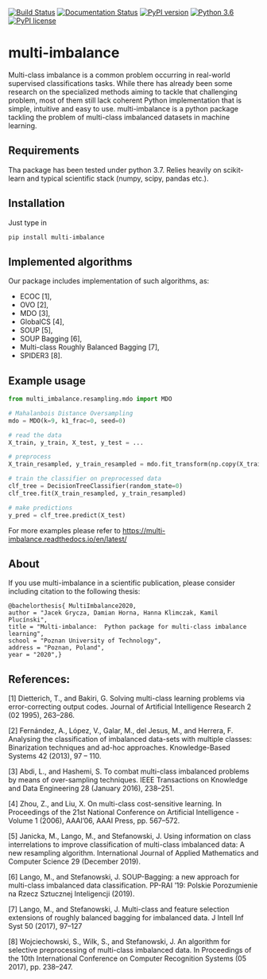 [![Build Status](https://travis-ci.org/damian-horna/multi-imbalance.svg?branch=master)](https://travis-ci.org/damian-horna/multi-imbalance)
[![Documentation Status](https://readthedocs.org/projects/multi-imbalance/badge/?version=latest)](https://multi-imbalance.readthedocs.io/en/latest/?badge=latest)
[![PyPI version](https://badge.fury.io/py/multi-imbalance.svg)](https://badge.fury.io/py/multi-imbalance)
[![Python 3.6](https://img.shields.io/badge/python-3.6-blue.svg)](https://www.python.org/downloads/release/python-360/)
[![PyPI license](https://img.shields.io/pypi/l/ansicolortags.svg)](https://pypi.python.org/pypi/ansicolortags/)

# multi-imbalance
Multi-class imbalance is a common problem occurring in real-world supervised classifications tasks. While there has already been some research on the specialized methods aiming to tackle that challenging problem, most of them still lack coherent Python implementation that is simple, intuitive and easy to use.
multi-imbalance is a python package tackling the problem of multi-class imbalanced datasets in machine learning.
## Requirements
Tha package has been tested under python 3.7. Relies heavily on scikit-learn and typical scientific stack (numpy, scipy, pandas etc.).

## Installation
Just type in
```bash
pip install multi-imbalance
```

## Implemented algorithms
Our package includes implementation of such algorithms, as: 
* ECOC [1],
* OVO [2],
* MDO [3],
* GlobalCS [4], 
* SOUP [5],
* SOUP Bagging [6],
* Multi-class Roughly Balanced Bagging [7],
* SPIDER3 [8].

## Example usage
```python
from multi_imbalance.resampling.mdo import MDO

# Mahalanbois Distance Oversampling
mdo = MDO(k=9, k1_frac=0, seed=0)

# read the data
X_train, y_train, X_test, y_test = ...

# preprocess
X_train_resampled, y_train_resampled = mdo.fit_transform(np.copy(X_train), np.copy(y_train))

# train the classifier on preprocessed data
clf_tree = DecisionTreeClassifier(random_state=0)
clf_tree.fit(X_train_resampled, y_train_resampled)

# make predictions
y_pred = clf_tree.predict(X_test)
```

For more examples please refer to https://multi-imbalance.readthedocs.io/en/latest/

## About
If you use multi-imbalance in a scientific publication, please consider including
citation to the following thesis:

```
@bachelorthesis{ MultiImbalance2020,
author = "Jacek Grycza, Damian Horna, Hanna Klimczak, Kamil Plucínski",
title = "Multi-imbalance:  Python package for multi-class imbalance learning",
school = "Poznan University of Technology",
address = "Poznan, Poland",
year = "2020",}
```

## References:

[1] Dietterich, T., and Bakiri, G. Solving multi-class learning problems via error-correcting
output codes. Journal of Artificial Intelligence Research 2 (02 1995), 263–286.

[2] Fernández, A., López, V., Galar, M., del Jesus, M., and Herrera, F. Analysing
the classification of imbalanced data-sets with multiple classes: Binarization techniques and
ad-hoc approaches. Knowledge-Based Systems 42 (2013), 97 – 110.

[3] Abdi, L., and Hashemi, S. To combat multi-class imbalanced problems by means of
over-sampling techniques. IEEE Transactions on Knowledge and Data Engineering 28
(January 2016), 238–251.

[4] Zhou, Z., and Liu, X. On multi-class cost-sensitive learning. In Proceedings of the 21st
National Conference on Artificial Intelligence - Volume 1 (2006), AAAI’06, AAAI Press,
pp. 567–572.

[5] Janicka, M., Lango, M., and Stefanowski, J. Using information on class interrelations
to improve classification of multi-class imbalanced data: A new resampling algorithm.
International Journal of Applied Mathematics and Computer Science 29 (December 2019).

[6] Lango, M., and Stefanowski, J. SOUP-Bagging: a new approach for multi-class
imbalanced data classification. PP-RAI ’19: Polskie Porozumienie na Rzecz Sztucznej
Inteligencji (2019).

[7] Lango, M., and Stefanowski, J. Multi-class and feature selection extensions of roughly
balanced bagging for imbalanced data. J Intell Inf Syst 50 (2017), 97–127

[8] Wojciechowski, S., Wilk, S., and Stefanowski, J. An algorithm for selective
preprocessing of multi-class imbalanced data. In Proceedings of the 10th International
Conference on Computer Recognition Systems (05 2017), pp. 238–247.